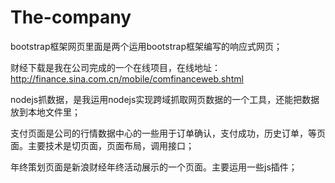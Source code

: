 The-company
===========
bootstrap框架网页里面是两个运用bootstrap框架编写的响应式网页；

财经下载是我在公司完成的一个在线项目，在线地址：http://finance.sina.com.cn/mobile/comfinanceweb.shtml

nodejs抓数据，是我运用nodejs实现跨域抓取网页数据的一个工具，还能把数据放到本地文件里；

支付页面是公司的行情数据中心的一些用于订单确认，支付成功，历史订单，等页面。主要技术是切页面，页面布局，调用接口；

年终策划页面是新浪财经年终活动展示的一个页面。主要运用一些js插件；
